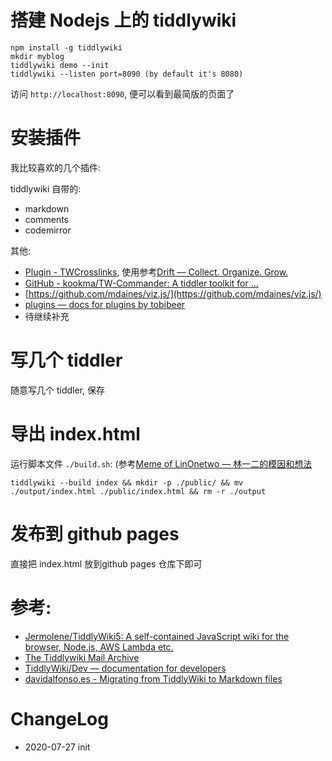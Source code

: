 # 搭建 Nodejs 上的 tiddlywiki

```
npm install -g tiddlywiki
mkdir myblog
tiddlywiki demo --init
tiddlywiki --listen port=8090 (by default it's 8080)
```

访问 `http://localhost:8090`, 便可以看到最简版的页面了

# 安装插件

我比较喜欢的几个插件:

tiddlywiki 自带的:
- markdown
- comments
- codemirror

其他:
- [Plugin - TWCrosslinks](https://akhater.github.io/drift/#Plugin%20-%20TWCrosslinks), 使用参考[Drift — Collect. Organize. Grow.](https://akhater.github.io/drift/)
- [GitHub - kookma/TW-Commander: A tiddler toolkit for ...](https://github.com/kookma/TW-Commander)
- [https://github.com/mdaines/viz.js/](https://github.com/mdaines/viz.js/)
- [plugins — docs for plugins by tobibeer](http://tobibeer.github.io/tw5-plugins/#plantuml)
- 待继续补充

# 写几个 tiddler

随意写几个 tiddler, 保存

# 导出 index.html

运行脚本文件 `./build.sh`: (参考[Meme of LinOnetwo — 林一二的模因和想法](https://onetwo.ren/wiki/#:%5B%5B%E4%BD%BF%E7%94%A8%20Now.sh%20%E9%83%A8%E7%BD%B2%20TiddlyWiki%5D%5D)

```
tiddlywiki --build index && mkdir -p ./public/ && mv ./output/index.html ./public/index.html && rm -r ./output
```

# 发布到 github pages

直接把 index.html 放到github pages 仓库下即可

# 参考:
- [Jermolene/TiddlyWiki5: A self-contained JavaScript wiki for the browser, Node.js, AWS Lambda etc.](https://github.com/Jermolene/TiddlyWiki5)
- [The Tiddlywiki Mail Archive](https://www.mail-archive.com/)
- [TiddlyWiki/Dev — documentation for developers](https://tiddlywiki.com/dev/)
- [davidalfonso.es - Migrating from TiddlyWiki to Markdown files](https://davidalfonso.es/posts/migrating-from-tiddlywiki-to-markdown-files)

# ChangeLog
- 2020-07-27 init
